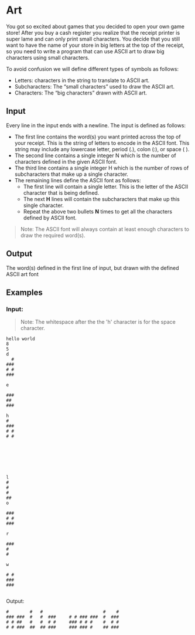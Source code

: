 # Art

You got so excited about games that you decided to open your own game store! After you buy a cash register you realize that the receipt printer is super lame and can only print small characters. You decide that you still want to have the name of your store in big letters at the top of the receipt, so you need to write a program that can use ASCII art to draw big characters using small characters.

To avoid confusion we will define different types of symbols as follows:
- Letters: characters in the string to translate to ASCII art.
- Subcharacters: The “small characters” used to draw the ASCII art.
- Characters: The “big characters” drawn with ASCII art.

## Input
Every line in the input ends with a newline. The input is defined as follows:
* The first line contains the word(s) you want printed across the top of your receipt. This is the string of letters to encode in the ASCII font. This string may include any lowercase letter, period (.), colon (:), or space ( ).
* The second line contains a single integer N which is the number of characters defined in the given ASCII font.
* The third line contains a single integer H which is the number of rows of subcharacters that make up a single character.
* The remaining lines define the ASCII font as follows:
  * The first line will contain a single letter. This is the letter of the ASCII character that is being defined.
  * The next **H** lines will contain the subcharacters that make up this single character.
  * Repeat the above two bullets **N** times to get all the characters defined by ASCII font.

>Note: The ASCII font will always contain at least enough characters to draw the required word(s).

## Output
The word(s) defined in the first line of input, but drawn with the defined ASCII art font

## Examples
###  Input:
>Note: The whitespace after the the 'h' character is for the space character.
```
hello world
8
5
d
  # 
### 
# # 
### 
    
e
    
### 
##  
### 
    
h
#   
### 
# # 
# # 
    
 
    
    
    
    
    
l
#  
#  
#  
## 
o
    
### 
# # 
### 
    
r
    
### 
#   
#   
    
w
    
# # 
### 
### 
    

```
Output:
```
#        #   #                       #    # 
### ###  #   #  ###     # # ### ###  #  ### 
# # ##   #   #  # #     ### # # #    #  # # 
# # ###  ##  ## ###     ### ### #    ## ### 
                                            
```
